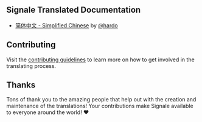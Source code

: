 ## Signale Translated Documentation

- [简体中文 - Simplified Chinese](https://github.com/klauscfhq/signale/blob/master/docs/readme.zh_CN.md) by [@hardo](https://github.com/hardo)

## Contributing

Visit the [contributing guidelines](https://github.com/klauscfhq/signale/blob/master/contributing.md#translating-documentation) to learn more on how to get involved in the translating process.

## Thanks

Tons of thank you to the amazing people that help out with the creation and maintenance of the translations! Your contributions make Signale available to everyone around the world! ❤️

